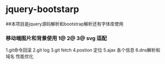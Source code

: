 # jquery-bootstarp
##本项目是jquery源码解析和bootstrap解析还有字体库使用 
### 移动端图片和背景使用 1@ 2@ 3@ svg  适配
1.git命令回滚
2.git log
3.git fetch 
4.postion 定位
5.ajax 各个信息
6.dns解析和域名 性能优化



